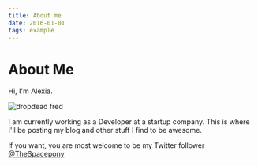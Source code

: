 ```yaml
---
title: About me
date: 2016-01-01
tags: example
---
```


# About Me

Hi, I'm Alexia.

![dropdead fred](../images/crazy.gif)

I am currently working as a Developer at a startup company.
This is where I'll be posting my blog and other stuff I find to be awesome.


If you want, you are most welcome to be my Twitter follower [@TheSpacepony](https://twitter.com/thespacepony)
